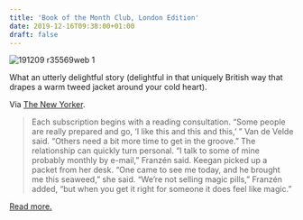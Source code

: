 ```yaml
---
title: 'Book of the Month Club, London Edition'
date: 2019-12-16T09:38:00+01:00
draft: false
---
```


![191209 r35569web 1](https://cdn-blog.adafruit.com/uploads/2019/12/191209_r35569web-1.jpg "191209_r35569web-1.jpg")

What an utterly delightful story (delightful in that uniquely British way that drapes a warm tweed jacket around your cold heart).

Via [The New Yorker](https://www.newyorker.com/magazine/2019/12/09/book-of-the-month-club-london-edition?utm_brand=tny&mbid=social_twitter&utm_medium=social&utm_social-type=owned&utm_source=twitter).

> Each subscription begins with a reading consultation. “Some people are really prepared and go, ‘I like this and this and this,’ ” Van de Velde said. “Others need a bit more time to get in the groove.” The relationship can quickly turn personal. “I talk to some of mine probably monthly by e-mail,” Franzén said. Keegan picked up a packet from her desk. “One came to see me today, and he brought me this seaweed,” she said. “We’re not selling magic pills,” Franzén added, “but when you get it right for someone it does feel like magic.”

[Read more.](https://www.newyorker.com/magazine/2019/12/09/book-of-the-month-club-london-edition?utm_brand=tny&mbid=social_twitter&utm_medium=social&utm_social-type=owned&utm_source=twitter)